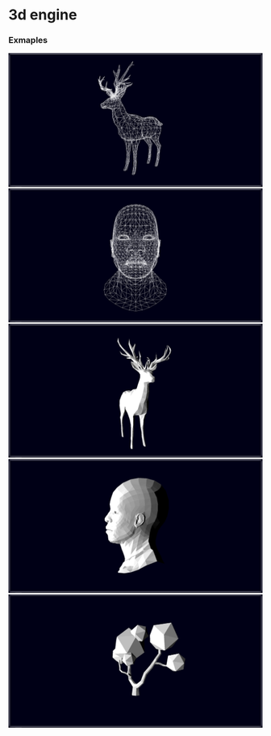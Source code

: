 # 3d engine

### Exmaples

<div align="center">
    <img src="./readme/img/example1.png" />
</div>
<div align="center">
    <img src="./readme/img/example2.png" />
</div>
<div align="center">
    <img src="./readme/img/example3.png" />
</div>
<div align="center">
    <img src="./readme/img/example4.png" />
</div>
<div align="center">
    <img src="./readme/img/example5.png" />
</div>
